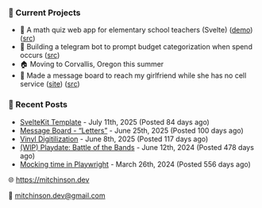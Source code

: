 ### 📌 Current Projects
- 📝 A math quiz web app for elementary school teachers (Svelte) ([demo](https://quiz-staging.mitchinson.dev/)) ([src](https://github.com/bmitchinson/budget-entry))
- 💸 Building a telegram bot to prompt budget categorization when spend occurs ([src](https://github.com/bmitchinson/sms-accountant))
- 🏠 Moving to Corvallis, Oregon this summer
- 💌 Made a message board to reach my girlfriend while she has no cell service ([site](https://letters.mitchinson.dev/)) ([src](https://github.com/bmitchinson/letters))

### 📝 Recent Posts

- [SvelteKit Template](https://blog.mitchinson.dev/sveltekit-template) - July 11th, 2025 (Posted 84 days ago)
- [Message Board - “Letters”](https://blog.mitchinson.dev/letters) - June 25th, 2025 (Posted 100 days ago)
- [Vinyl Digitilization](https://blog.mitchinson.dev/vinyl) - June 8th, 2025 (Posted 117 days ago)
- [(WIP) Playdate: Battle of the Bands](https://blog.mitchinson.dev/playdate-dev-one) - June 12th, 2024 (Posted 478 days ago)
- [Mocking time in Playwright](https://blog.mitchinson.dev/playwright-mock-time) - March 26th, 2024 (Posted 556 days ago)

🌐 https://mitchinson.dev

💌 mitchinson.dev@gmail.com